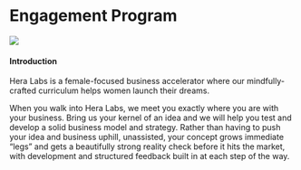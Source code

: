# Engagement Program
![](C:\Users\urena\OneDrive\Desktop\PAGE1)
#### Introduction

Hera Labs is a female-focused business accelerator where our mindfully-crafted curriculum helps women launch their dreams.

When you walk into Hera Labs, we meet you exactly where you are with your business. Bring us your kernel of an idea and we will help you test and develop a solid business model and strategy. Rather than having to push your idea and business uphill, unassisted, your concept grows immediate “legs” and gets a beautifully strong reality check before it hits the market, with development and structured feedback built in at each step of the way.
